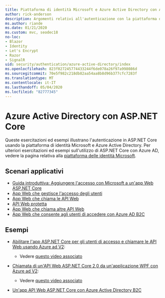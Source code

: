 ```yaml
---
title: Piattaforma di identità Microsoft e Azure Active Directory con ASP.NET Core
author: rick-anderson
description: Argomenti relativi all'autenticazione con la piattaforma di identità Microsoft Azure Active Directory per le app Web e le API nel ASP.NET Core.
ms.author: riande
ms.date: 01/21/2020
ms.custom: mvc, seodec18
no-loc:
- Blazor
- Identity
- Let's Encrypt
- Razor
- SignalR
uid: security/authentication/azure-active-directory/index
ms.openlocfilehash: 823f027245774433244f6de078a26f97a998086d
ms.sourcegitcommit: 70e5f982c218db82aa54aa8b8d96b377cfc7283f
ms.translationtype: MT
ms.contentlocale: it-IT
ms.lasthandoff: 05/04/2020
ms.locfileid: "82777345"
---
```

# <a name="azure-active-directory-with-aspnet-core"></a>Azure Active Directory con ASP.NET Core

Queste esercitazioni ed esempi illustrano l'autenticazione in ASP.NET Core usando la piattaforma di identità Microsoft e Azure Active Directory. Per ulteriori esercitazioni ed esempi sull'utilizzo di ASP.NET Core con Azure AD, vedere la pagina relativa alla [piattaforma delle identità Microsoft](/azure/active-directory/develop/).

## <a name="application-scenarios"></a>Scenari applicativi

* [Guida introduttiva: Aggiungere l'accesso con Microsoft a un'app Web ASP.NET Core](/azure/active-directory/develop/quickstart-v2-aspnet-core-webapp)
* [App Web che gestisce l'accesso degli utenti](/azure/active-directory/develop/scenario-web-app-sign-user-overview?tabs=aspnetcore)
* [App Web che chiama le API Web](/azure/active-directory/develop/scenario-web-app-call-api-overview)
* [API Web protetta](/azure/active-directory/develop/scenario-protected-web-api-overview)
* [App Web che chiama altre API Web](/azure/active-directory/develop/scenario-web-api-call-api-overview)
* [App Web che consente agli utenti di accedere con Azure AD B2C](xref:security/authentication/azure-ad-b2c)

## <a name="samples"></a>Esempi

* [Abilitare l'app ASP.NET Core per gli utenti di accesso e chiamare le API Web usando Azure ad V2](/samples/azure-samples/active-directory-aspnetcore-webapp-openidconnect-v2/enable-webapp-signin/): 
  * Vedere [questo video associato](https://channel9.msdn.com/Events/Build/2018/THR5001)

* [Chiamata di un'API Web ASP.NET Core 2,0 da un'applicazione WPF con Azure ad V2](/samples/azure-samples/active-directory-dotnet-native-aspnetcore-v2/calling-an-aspnet-core-web-api-from-a-wpf-application-using-azure-ad-v2/): 
  * Vedere [questo video associato](https://channel9.msdn.com/Events/Build/2018/THR5000)

* [Un'app API Web ASP.NET Core con Azure Active Directory B2C](https://azure.microsoft.com/resources/samples/active-directory-b2c-dotnetcore-webapi/)
